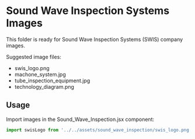 # Sound Wave Inspection Systems Images

This folder is ready for Sound Wave Inspection Systems (SWIS) company images.

Suggested image files:
- swis_logo.png
- machone_system.jpg
- tube_inspection_equipment.jpg
- technology_diagram.png

## Usage
Import images in the Sound_Wave_Inspection.jsx component:
```javascript
import swisLogo from '../../assets/sound_wave_inspection/swis_logo.png';
```
